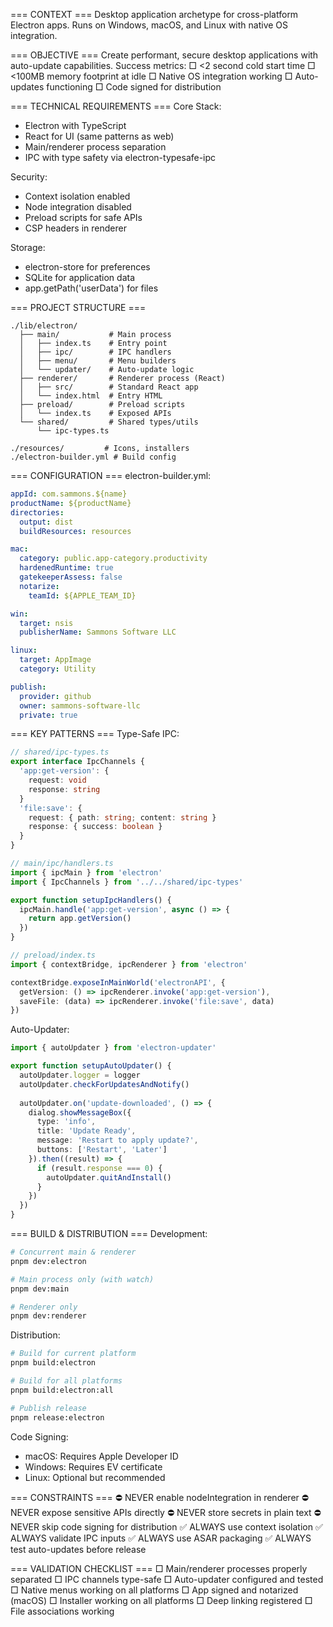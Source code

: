 === CONTEXT ===
Desktop application archetype for cross-platform Electron apps.
Runs on Windows, macOS, and Linux with native OS integration.

=== OBJECTIVE ===
Create performant, secure desktop applications with auto-update capabilities.
Success metrics:
□ <2 second cold start time
□ <100MB memory footprint at idle
□ Native OS integration working
□ Auto-updates functioning
□ Code signed for distribution

=== TECHNICAL REQUIREMENTS ===
Core Stack:
- Electron with TypeScript
- React for UI (same patterns as web)
- Main/renderer process separation
- IPC with type safety via electron-typesafe-ipc

Security:
- Context isolation enabled
- Node integration disabled
- Preload scripts for safe APIs
- CSP headers in renderer

Storage:
- electron-store for preferences
- SQLite for application data
- app.getPath('userData') for files

=== PROJECT STRUCTURE ===
```
./lib/electron/
  ├── main/           # Main process
  │   ├── index.ts    # Entry point
  │   ├── ipc/        # IPC handlers
  │   ├── menu/       # Menu builders
  │   └── updater/    # Auto-update logic
  ├── renderer/       # Renderer process (React)
  │   ├── src/        # Standard React app
  │   └── index.html  # Entry HTML
  ├── preload/        # Preload scripts
  │   └── index.ts    # Exposed APIs
  └── shared/         # Shared types/utils
      └── ipc-types.ts

./resources/         # Icons, installers
./electron-builder.yml # Build config
```

=== CONFIGURATION ===
electron-builder.yml:
```yaml
appId: com.sammons.${name}
productName: ${productName}
directories:
  output: dist
  buildResources: resources

mac:
  category: public.app-category.productivity
  hardenedRuntime: true
  gatekeeperAssess: false
  notarize:
    teamId: ${APPLE_TEAM_ID}

win:
  target: nsis
  publisherName: Sammons Software LLC

linux:
  target: AppImage
  category: Utility

publish:
  provider: github
  owner: sammons-software-llc
  private: true
```

=== KEY PATTERNS ===
Type-Safe IPC:
```typescript
// shared/ipc-types.ts
export interface IpcChannels {
  'app:get-version': {
    request: void
    response: string
  }
  'file:save': {
    request: { path: string; content: string }
    response: { success: boolean }
  }
}

// main/ipc/handlers.ts
import { ipcMain } from 'electron'
import { IpcChannels } from '../../shared/ipc-types'

export function setupIpcHandlers() {
  ipcMain.handle('app:get-version', async () => {
    return app.getVersion()
  })
}

// preload/index.ts
import { contextBridge, ipcRenderer } from 'electron'

contextBridge.exposeInMainWorld('electronAPI', {
  getVersion: () => ipcRenderer.invoke('app:get-version'),
  saveFile: (data) => ipcRenderer.invoke('file:save', data)
})
```

Auto-Updater:
```typescript
import { autoUpdater } from 'electron-updater'

export function setupAutoUpdater() {
  autoUpdater.logger = logger
  autoUpdater.checkForUpdatesAndNotify()
  
  autoUpdater.on('update-downloaded', () => {
    dialog.showMessageBox({
      type: 'info',
      title: 'Update Ready',
      message: 'Restart to apply update?',
      buttons: ['Restart', 'Later']
    }).then((result) => {
      if (result.response === 0) {
        autoUpdater.quitAndInstall()
      }
    })
  })
}
```

=== BUILD & DISTRIBUTION ===
Development:
```bash
# Concurrent main & renderer
pnpm dev:electron

# Main process only (with watch)
pnpm dev:main

# Renderer only
pnpm dev:renderer
```

Distribution:
```bash
# Build for current platform
pnpm build:electron

# Build for all platforms
pnpm build:electron:all

# Publish release
pnpm release:electron
```

Code Signing:
- macOS: Requires Apple Developer ID
- Windows: Requires EV certificate
- Linux: Optional but recommended

=== CONSTRAINTS ===
⛔ NEVER enable nodeIntegration in renderer
⛔ NEVER expose sensitive APIs directly
⛔ NEVER store secrets in plain text
⛔ NEVER skip code signing for distribution
✅ ALWAYS use context isolation
✅ ALWAYS validate IPC inputs
✅ ALWAYS use ASAR packaging
✅ ALWAYS test auto-updates before release

=== VALIDATION CHECKLIST ===
□ Main/renderer processes properly separated
□ IPC channels type-safe
□ Auto-updater configured and tested
□ Native menus working on all platforms
□ App signed and notarized (macOS)
□ Installer working on all platforms
□ Deep linking registered
□ File associations working